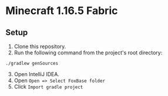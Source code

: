 # Minecraft 1.16.5 Fabric
## Setup
1. Clone this repository.
2. Run the following command from the project's root directory:
```
./gradlew genSources
```
3. Open IntelliJ IDEA.
4. Open `Open => Select FoxBase folder`
5. Click `Import gradle project`